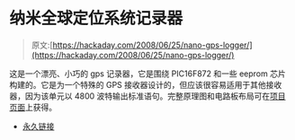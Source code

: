 # 纳米全球定位系统记录器

> 原文:[https://hackaday.com/2008/06/25/nano-gps-logger/](https://hackaday.com/2008/06/25/nano-gps-logger/)

这是一个漂亮、小巧的 gps 记录器，它是围绕 PIC16F872 和一些 eeprom 芯片构建的。它是为一个特殊的 GPS 接收器设计的，但应该很容易适用于其他接收器，因为该单元以 4800 波特输出标准语句。完整原理图和电路板布局可在[项目页面](http://www.wiredhouse.fr/2008Projects/GPSLogger.html)上获得。

*   [永久链接](http://www.wiredhouse.fr/2008Projects/GPSLogger.html)